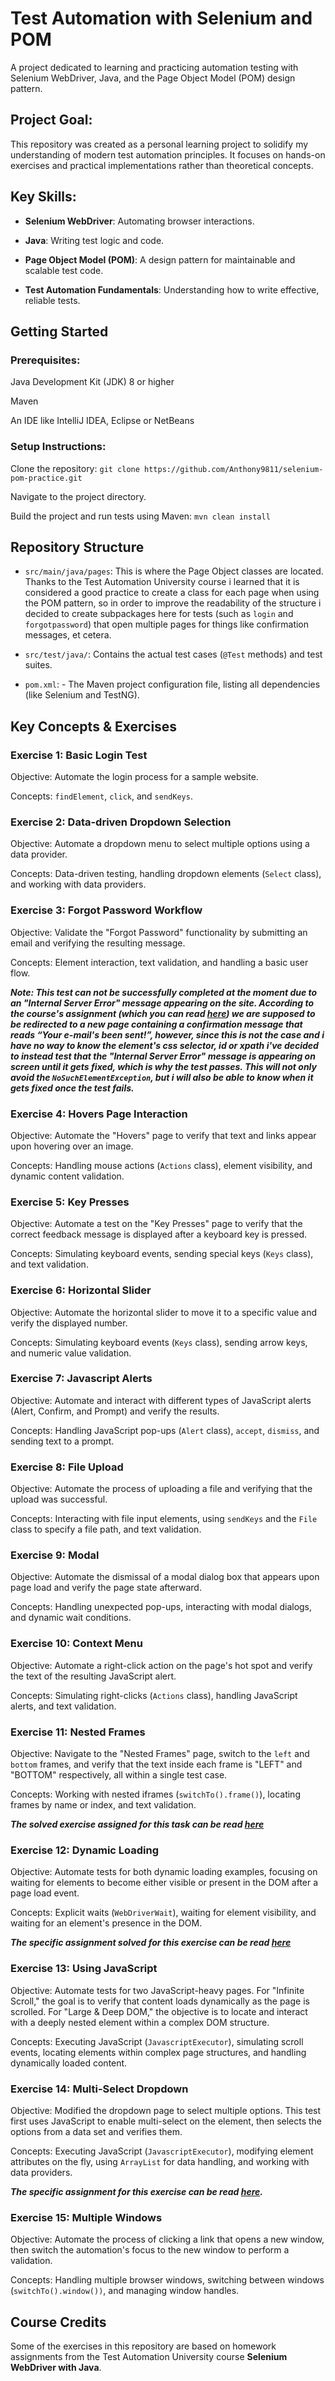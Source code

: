 # Test Automation with Selenium and POM

A project dedicated to learning and practicing automation testing with Selenium WebDriver, Java, and the Page Object Model (POM) design pattern.

## Project Goal:

This repository was created as a personal learning project to solidify my understanding of modern test automation principles. It focuses on hands-on exercises and practical implementations rather than theoretical concepts.


## Key Skills:

- **Selenium WebDriver**: Automating browser interactions.

- **Java**: Writing test logic and code.

- **Page Object Model (POM)**: A design pattern for maintainable and scalable test code.

- **Test Automation Fundamentals**: Understanding how to write effective, reliable tests.


## Getting Started

 ### Prerequisites:

  Java Development Kit (JDK) 8 or higher

  Maven

  An IDE like IntelliJ IDEA, Eclipse or NetBeans

 ### Setup Instructions:

  Clone the repository: `git clone https://github.com/Anthony9811/selenium-pom-practice.git`

  Navigate to the project directory.

  Build the project and run tests using Maven: `mvn clean install`

## Repository Structure
* `src/main/java/pages`: This is where the Page Object classes are located. Thanks to the Test Automation University course i learned that it is considered a good practice to create a class for each page when using the POM pattern, so in order to improve the readability of the structure i decided to create subpackages here for tests (such as `login` and `forgotpassword`) that open multiple pages for things like confirmation messages, et cetera.

* `src/test/java/`: Contains the actual test cases (`@Test` methods) and test suites.

* `pom.xml`: - The Maven project configuration file, listing all dependencies (like Selenium and TestNG).

## Key Concepts & Exercises

### Exercise 1: Basic Login Test
Objective: Automate the login process for a sample website.

Concepts: `findElement`, `click`, and `sendKeys`.

### Exercise 2: Data-driven Dropdown Selection

Objective: Automate a dropdown menu to select multiple options using a data provider.

Concepts: Data-driven testing, handling dropdown elements (`Select` class), and working with data providers.

### Exercise 3: Forgot Password Workflow

Objective: Validate the "Forgot Password" functionality by submitting an email and verifying the resulting message.

Concepts: Element interaction, text validation, and handling a basic user flow.

***Note: This test can not be successfully completed at the moment due to an "Internal Server Error" message appearing on the site. According to the course's assignment (which you can read [here](https://testautomationu.applitools.com/selenium-webdriver-tutorial-java/chapter4.3.html)) we are supposed to be redirected to a new page containing a confirmation message that reads “Your e-mail's been sent!”, however, since this is not the case and i have no way to know the element's css selector, id or xpath i've decided to instead test that the "Internal Server Error" message is appearing on screen until it gets fixed, which is why the test passes. This will not only avoid the `NoSuchElementException`, but i will also be able to know when it gets fixed once the test fails.***

### Exercise 4: Hovers Page Interaction

Objective: Automate the "Hovers" page to verify that text and links appear upon hovering over an image.

Concepts: Handling mouse actions (`Actions` class), element visibility, and dynamic content validation.

### Exercise 5: Key Presses

Objective: Automate a test on the "Key Presses" page to verify that the correct feedback message is displayed after a keyboard key is pressed.

Concepts: Simulating keyboard events, sending special keys (`Keys` class), and text validation.

### Exercise 6: Horizontal Slider

Objective: Automate the horizontal slider to move it to a specific value and verify the displayed number.

Concepts: Simulating keyboard events (`Keys` class), sending arrow keys, and numeric value validation.

### Exercise 7: Javascript Alerts

Objective: Automate and interact with different types of JavaScript alerts (Alert, Confirm, and Prompt) and verify the results.

Concepts: Handling JavaScript pop-ups (`Alert` class), `accept`, `dismiss`, and sending text to a prompt.

### Exercise 8: File Upload

Objective: Automate the process of uploading a file and verifying that the upload was successful.

Concepts: Interacting with file input elements, using `sendKeys` and the `File` class to specify a file path, and text validation.

### Exercise 9: Modal

Objective: Automate the dismissal of a modal dialog box that appears upon page load and verify the page state afterward.

Concepts: Handling unexpected pop-ups, interacting with modal dialogs, and dynamic wait conditions.

### Exercise 10: Context Menu

Objective: Automate a right-click action on the page's hot spot and verify the text of the resulting JavaScript alert.

Concepts: Simulating right-clicks (`Actions` class), handling JavaScript alerts, and text validation.

### Exercise 11: Nested Frames

Objective: Navigate to the "Nested Frames" page, switch to the `left` and `bottom` frames, and verify that the text inside each frame is "LEFT" and "BOTTOM" respectively, all within a single test case.

Concepts: Working with nested iframes (`switchTo().frame()`), locating frames by name or index, and text validation.

***The solved exercise assigned for this task can be read [here](https://testautomationu.applitools.com/selenium-webdriver-tutorial-java/chapter8.html)***

### Exercise 12: Dynamic Loading

Objective: Automate tests for both dynamic loading examples, focusing on waiting for elements to become either visible or present in the DOM after a page load event.

Concepts: Explicit waits (`WebDriverWait`), waiting for element visibility, and waiting for an element's presence in the DOM.

***The specific assignment solved for this exercise can be read [here](https://testautomationu.applitools.com/selenium-webdriver-tutorial-java/chapter9.html)***

### Exercise 13: Using JavaScript

Objective: Automate tests for two JavaScript-heavy pages. For "Infinite Scroll," the goal is to verify that content loads dynamically as the page is scrolled. For "Large & Deep DOM," the objective is to locate and interact with a deeply nested element within a complex DOM structure.

Concepts: Executing JavaScript (`JavascriptExecutor`), simulating scroll events, locating elements within complex page structures, and handling dynamically loaded content.


### Exercise 14: Multi-Select Dropdown

Objective: Modified the dropdown page to select multiple options. This test first uses JavaScript to enable multi-select on the element, then selects the options from a data set and verifies them.

Concepts: Executing JavaScript (`JavascriptExecutor`), modifying element attributes on the fly, using `ArrayList` for data handling, and working with data providers.

***The specific assignment for this exercise can be read [here](https://testautomationu.applitools.com/selenium-webdriver-tutorial-java/chapter10.html).***

### Exercise 15: Multiple Windows

Objective: Automate the process of clicking a link that opens a new window, then switch the automation's focus to the new window to perform a validation.

Concepts: Handling multiple browser windows, switching between windows (`switchTo().window())`, and managing window handles.

## Course Credits
Some of the exercises in this repository are based on homework assignments from the Test Automation University course **Selenium WebDriver with Java**.
